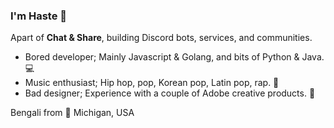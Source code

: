 ### I'm Haste 👋
Apart of **Chat & Share**, building Discord bots, services, and communities.

 - Bored developer; Mainly Javascript & Golang, and bits of Python & Java. 💻
 - Music enthusiast; Hip hop, pop, Korean pop, Latin pop, rap. 🎵
 - Bad designer; Experience with a couple of Adobe creative products. 🎨

Bengali from 💖 Michigan, USA
